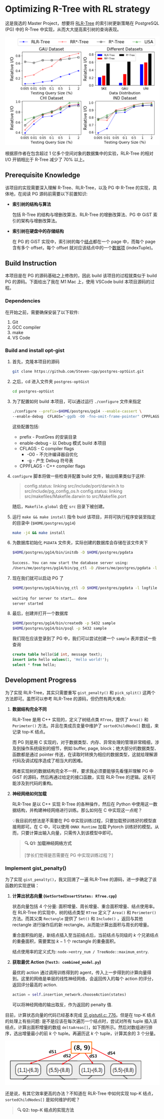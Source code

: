 # Optimizing R-Tree with RL strategy

这是我选的 Master Project，想要将 [RLR-Tree](https://arxiv.org/abs/2103.04541) 的索引树更新策略在 PostgreSQL (PG) 中的 R-Tree 中实现，从而大大提高索引树的查询表现。

![image-20230130172101269](https://raw.githubusercontent.com/Steven-cpp/myPhotoSet/main/image-20230130172101269.png)

根据原作者在包含超过 1 亿多个空间对象的数据集中的实验，RLR-Tree 的相对 I/O 开销相比于 R-Tree 减少了 $70\%$ 以上。

## Prerequisite Knowledge

该项目的实现需要深入理解 R-Tree、RLR-Tree，以及 PG 中 R-Tree 的实现，具体地，在阅读 PG 源码前需要以下前置知识:

- **索引树的结构与算法**

  包括 R-Tree 的结构与增删改算法、RLR-Tree 的增删改算法、PG 中 GiST 索引的架构与增删改算法。

- **索引树在硬盘中的存储结构**

  在 PG 的 GiST 实现中，索引树的每个<u>结点</u>都在一个 page 中，而每个 page 含有多个 offset，每个 offset 就对应该结点中的一个<u>数据项</u> (indexTuple)。

## Build Instruction

本项目是在 PG 的源码基础之上修改的，因此 build 该项目的过程就类似于 build PG 的源码。下面给出了我在 M1 Mac 上，使用 VSCode build 本项目源码的过程。

### Dependencies

在开始之前，需要确保安装了以下软件:

1. Git
2. GCC compiler
3. make
4. VS Code

### Build and install opt-gist

1. 首先，克隆本项目的源码

   ```bash
   git clone https://github.com/Steven-cpp/postgres-optGist.git
   ```

2. 之后，cd 进入文件夹 `postgres-optGist`

   ```bash
   cd postgres-optGist
   ```

3. 为了配置如何 build 本项目，可以通过运行 `./configure` 文件来指定

   ```bash
   ./configure --prefix=$HOME/postgres/pg14 --enable-cassert \
   --enable-debug  CFLAGS="-ggdb -O0 -fno-omit-frame-pointer" CPPFLAGS="-g -O0"
   ```
   这些配置包括:

   - prefix - PostGres 的安装目录
   - enable-debug - 以 Debug 模式 build 本项目
   - CFLAGS - C compiler flags
     - -O0 - 不允许编译器自优化
     - -g - 产生 Debug 符号表
   - CPPFLAGS - C++ compiler flags

4. `configure` 脚本将做一些检查并配置 build 文件，输出结果类似于这样:

   > config.status: linking src/include/port/darwin.h to src/include/pg_config_os.h config.status: linking src/makefiles/Makefile.darwin to src/Makefile.port

   随后，`Makefile.global` 会在 `src` 目录下被创建。

5. 运行 `make && make install` 指令 buid 该项目，并将可执行程序安装至指定的目录中 (`$HOME/postgres/pg14`)

   ```bash
   make -j4 && make install
   ```

6. 为数据库初始化 `PGDATA` 文件夹，实际创建的数据库会存储在该文件夹下

   ```bash
   $HOME/postgres/pg14/bin/initdb -D $HOME/postgres/pgdata
   
   Success. You can now start the database server using:
   /Users/me/postgres/pg14/bin/pg_ctl -D /Users/me/postgres/pgdata -l logfile start
   ```
   
7. 现在我们就可以启动 PG 了

   ```bash
   $HOME/postgres/pg14/bin/pg_ctl -D $HOME/postgres/pgdata -l logfile start
   
   waiting for server to start…. done
   server started
   ```

8. 最后，创建并打开一个数据库

   ```bash
   $HOME/postgres/pg14/bin/createdb -p 5432 sample
   $HOME/postgres/pg14/bin/psql -p 5432 sample
   ```
   我们现在应该登录到了 PG 中，我们可以尝试创建一个 `sample` 表并尝试一些查询

   ```sql
   create table hello(id int, message text);
   insert into hello values(1, 'Hello world!');
   select * from hello;
   ```

## Development Progress

为了实现 RLR-Tree，其实只需要重写 `gist_penalty()` 和 `pick_split()` 这两个方法即可。虽然可以参考 RLR-Tree 的源码，但仍然有两大难点:

1. **数据结构完全不同**

   RLR-Tree 是用 C++ 实现的，定义了树结点类 `RTree`，提供了 `Area()` 和 `Perimeter()` 方法。并且在类成员变量中维护了 `sortedChildNode[]` 数组，来记录 top-K 结点。

   而 PG 则是用 C 实现的，对于数据类型、内存、异常处理的管理非常精细，涉及到操作系统级别的细节，例如 buffer, page, block；绝大部分的数据类型、函数都是通过 pointer 传送，在读取时转换为相应的数据类型，这就给理解源代码及调试程序造成了相当大的困难。

   两者实现树的数据结构完全不一样，要求我必须要能够先看懂并理解 PG 中 GiST 的源码，然后再通过给定的接口函数，实现 RLR-Tree 的逻辑。这有可能涉及到代码的重构。

2. **神经网络如何加载**

   RLR-Tree 是以 C++ 实现 R-Tree 的各种操作，然后在 Python 中使用这一数据结构，并构建神经网络进行训练。那么如何在 C 中实现这一点呢？ 

   💡我目前的想法是不需要在 PG 中实现训练过程，只要加载预训练好的模型直接用即可。在 C 中，可以使用 `ONNX Runtime` 加载 Pytorch 训练好的模型。从而，只要计算出输入向量，只需传入到该模型中即可。

   > **🔍 Q1: 加载神经网络方式**
   >
   > [学长们觉得是否需要在 PG 中实现训练过程？]

### Implement gist_penalty()

为了实现 `gist_penalty()`，我又回溯了一遍 RLR-Tree 的源码，进一步确定了该函数的实现逻辑：

1. **计算出状态向量 (`GetSortedInsertStates: RTree.cpp`)**

   状态向量包括 4 个分量: 面积增量、周长增量、重合面积增量、结点使用率。在 RLR-Tree 的实现中，树的结点类型 `RTree` 定义了 `Area()` 和 `Perimeter()` 方法。而其父类 `Rectangle` 提供了 `Set()` 和 `Include()` ，返回与其他 rectangle 进行操作后的新 rectangle。从而能计算出面积与周长的增量。

   重合面积指的是，新结点插入至当前结点后，当前结点与同级的 $k$ 个兄弟结点的重叠面积，需要累加 $k - 1$ 个 rectangle 的重叠面积。

   结点使用率的定义式为: `node->entry_num / TreeNode::maximum_entry`.

2. **获取最优 Action (`Test3: combined_model.py`)**

   最优的 action 通过调用训练得到的 agent，传入上一步得到的计算向量得到。这里的网络是单层的线性神经网络，会返回传入的每个 action 的评分，返回评分最高的 action.

   ```python
   action = self.insertion_network.chooseAction(states)
   ```

   可以将神经网络的输出取反，作为返回的 penalty 值.

目前，计算状态向量的代码已经基本完成 [见 gistutil.c: 776](https://github.com/postgres/postgres/commit/8a02e8c04e4f8c702d4ee908188d4f97bed43f8d#diff-8eafa3bd09e22563db7e3689a6c419ce700ff90f0486c582fe1701d71571a110)。但是在 top-K 结点的处理上有些问题: 是不是应该在每次遍历一个结点时，尝试对所有 tuple 插入该结点，计算出面积增量的数组 `deltaAreas[]`，如下图所示。然后对数组进行排序，选出增量最小的前 $k$ 个 tuple。再遍历这 $k$ 个 tuple，计算其余的 3 个分量。

![image-20230130204224428](https://raw.githubusercontent.com/Steven-cpp/myPhotoSet/main/image-20230130204224428.png)

还是说，有其它效率更高的办法？不知道在 RLR-Tree 中如何实现 top-K 结点，`sortedChildNodes[]` 是如何维护的呢？

> **🔍 Q2: top-K 结点的实现方法**
>
> 



























